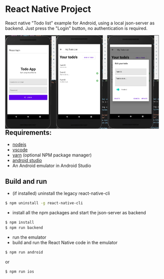 # React Native Project
 React native "Todo list" example for Android, using a local json-server as backend. Just press the "Login" button, no authentication is required.

<img src="./assets/todo-list-login.jpg" height="300" align="left" />
<img src="./assets/todo-list.jpg" height="300" align="left" />
<img src="./assets/todo-list-edit.jpg" height="300" align="left" />

## Requirements:
- [nodejs](https://nodejs.org/en/)
- [vscode](https://code.visualstudio.com/)
- [yarn](https://yarnpkg.com/lang/en/) (optional NPM package manager)
- [android studio](https://developer.android.com/studio)
- An Android emulator in Android Studio

## Build and run
- (if installed) uninstall the legacy react-native-cli 
```sh
$ npm uninstall -g react-native-cli
```
- install all the npm packages and start the json-server as backend
```sh
$ npm install
$ npm run backend
```
- run the emulator
- build and run the React Native code in the emulator
```sh
$ npm run android
```
or
```sh
$ npm run ios
```
